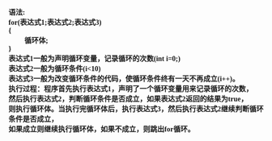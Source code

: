 <html>

<head>
<meta http-equiv=Content-Type content="text/html; charset=gb2312">
<meta name=Generator content="Microsoft Word 15 (filtered)">
<style>
<!--
 /* Font Definitions */
 @font-face
	{font-family:宋体;
	panose-1:2 1 6 0 3 1 1 1 1 1;}
@font-face
	{font-family:"Cambria Math";
	panose-1:2 4 5 3 5 4 6 3 2 4;}
@font-face
	{font-family:Calibri;
	panose-1:2 15 5 2 2 2 4 3 2 4;}
@font-face
	{font-family:"\@宋体";
	panose-1:2 1 6 0 3 1 1 1 1 1;}
 /* Style Definitions */
 p.MsoNormal, li.MsoNormal, div.MsoNormal
	{margin:0cm;
	margin-bottom:.0001pt;
	text-align:justify;
	text-justify:inter-ideograph;
	font-size:10.5pt;
	font-family:"Calibri","sans-serif";}
.MsoChpDefault
	{font-family:"Calibri","sans-serif";}
 /* Page Definitions */
 @page WordSection1
	{size:595.3pt 841.9pt;
	margin:72.0pt 90.0pt 72.0pt 90.0pt;
	layout-grid:15.6pt;}
div.WordSection1
	{page:WordSection1;}
-->
</style>

</head>

<body lang=ZH-CN style='text-justify-trim:punctuation'>

<div class=WordSection1 style='layout-grid:15.6pt'>

<p class=MsoNormal><b><span style='font-family:宋体'>语法</span><span lang=EN-US>:</span></b></p>

<p class=MsoNormal><b><span lang=EN-US>for(</span></b><b><span
style='font-family:宋体'>表达式</span><span lang=EN-US>1;</span></b><b><span
style='font-family:宋体'>表达式</span><span lang=EN-US>2;</span></b><b><span
style='font-family:宋体'>表达式</span><span lang=EN-US>3)</span></b></p>

<p class=MsoNormal><b><span lang=EN-US>{</span></b></p>

<p class=MsoNormal><b><span lang=EN-US>&nbsp;&nbsp;&nbsp;&nbsp;&nbsp;&nbsp;&nbsp;&nbsp; </span></b><b><span
style='font-family:宋体'>循环体</span><span lang=EN-US>;</span></b></p>

<p class=MsoNormal><b><span lang=EN-US>}</span></b></p>

<p class=MsoNormal><b><span style='font-family:宋体'>表达式</span><span lang=EN-US>1</span></b><b><span
style='font-family:宋体'>一般为声明循环变量，记录循环的次数</span><span lang=EN-US>(int i=0;)</span></b></p>

<p class=MsoNormal><b><span style='font-family:宋体'>表达式</span><span lang=EN-US>2</span></b><b><span
style='font-family:宋体'>一般为循环条件</span><span lang=EN-US>(i&lt;10)</span></b></p>

<p class=MsoNormal><b><span style='font-family:宋体'>表达式</span><span lang=EN-US>3</span></b><b><span
style='font-family:宋体'>一般为改变循环条件的代码，使循环条件终有一天不再成立</span><span lang=EN-US>(i++)</span></b><b><span
style='font-family:宋体'>。</span></b></p>

<p class=MsoNormal><b><span style='font-family:宋体'>执行过程：程序首先执行表达式</span><span
lang=EN-US>1</span></b><b><span style='font-family:宋体'>，声明了一个循环变量用来记录循环的次数，</span></b></p>

<p class=MsoNormal><b><span style='font-family:宋体'>然后执行表达式</span><span
lang=EN-US>2</span></b><b><span style='font-family:宋体'>，判断循环条件是否成立，如果表达式</span><span
lang=EN-US>2</span></b><b><span style='font-family:宋体'>返回的结果为</span><span
lang=EN-US>true</span></b><b><span style='font-family:宋体'>，</span></b></p>

<p class=MsoNormal><b><span style='font-family:宋体'>则执行循环体。当执行完循环体后，执行表达式</span><span
lang=EN-US>3</span></b><b><span style='font-family:宋体'>，然后执行表达式</span><span
lang=EN-US>2</span></b><b><span style='font-family:宋体'>继续判断循环条件是否成立，</span></b></p>

<p class=MsoNormal><b><span style='font-family:宋体'>如果成立则继续执行循环体，如果不成立，则跳出</span><span
lang=EN-US>for</span></b><b><span style='font-family:宋体'>循环。</span></b></p>

</div>

</body>

</html>

